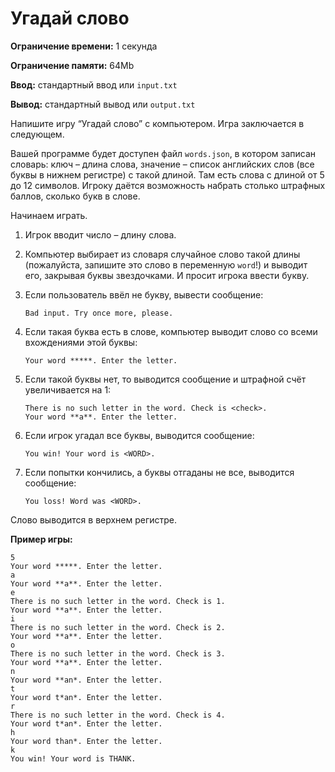 # Угадай слово

**Ограничение времени:** 1 секунда

**Ограничение памяти:** 64Mb

**Ввод:** стандартный ввод или `input.txt`

**Вывод:** стандартный вывод или `output.txt`

Напишите игру “Угадай слово” с компьютером. Игра заключается в следующем.

Вашей программе будет доступен файл `words.json`, в котором записан словарь: ключ – длина слова, значение – список английских слов (все буквы в нижнем регистре) с такой длиной. Там есть слова с длиной от 5 до 12 символов. Игроку даётся возможность набрать столько штрафных баллов, сколько букв в слове.

Начинаем играть.

1.  Игрок вводит число – длину слова.
2.  Компьютер выбирает из словаря случайное слово такой длины (пожалуйста, запишите это слово в переменную `word`!) и выводит его, закрывая буквы звездочками. И просит игрока ввести букву.
3.  Если пользователь ввёл не букву, вывести сообщение:

    ```
    Bad input. Try once more, please.
    ```

4.  Если такая буква есть в слове, компьютер выводит слово со всеми вхождениями этой буквы:

    ```
    Your word *****. Enter the letter.
    ```

5.  Если такой буквы нет, то выводится сообщение и штрафной счёт увеличивается на 1:

    ```
    There is no such letter in the word. Check is <check>.
    Your word **a**. Enter the letter.
    ```

6.  Если игрок угадал все буквы, выводится сообщение:

    ```
    You win! Your word is <WORD>.
    ```

7.  Если попытки кончились, а буквы отгаданы не все, выводится сообщение:

    ```
    You loss! Word was <WORD>.
    ```

Слово выводится в верхнем регистре.

**Пример игры:**

```
5
Your word *****. Enter the letter.
a
Your word **a**. Enter the letter.
e
There is no such letter in the word. Check is 1.
Your word **a**. Enter the letter.
i
There is no such letter in the word. Check is 2.
Your word **a**. Enter the letter.
o
There is no such letter in the word. Check is 3.
Your word **a**. Enter the letter.
n
Your word **an*. Enter the letter.
t
Your word t*an*. Enter the letter.
r
There is no such letter in the word. Check is 4.
Your word t*an*. Enter the letter.
h
Your word than*. Enter the letter.
k
You win! Your word is THANK.